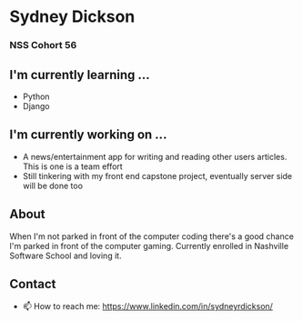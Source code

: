 
# Sydney Dickson

### NSS Cohort 56

## I'm currently learning ...
* Python 
* Django 

## I'm currently working on ...
* A news/entertainment app for writing and reading other users articles. This is one is a team effort
* Still tinkering with my front end capstone project, eventually server side will be done too



## About
When I'm not parked in front of the computer coding there's a good chance I'm parked in front of the computer gaming.  Currently enrolled in Nashville Software School and loving it.  



## Contact 
- 📫 How to reach me: https://www.linkedin.com/in/sydneyrdickson/



<!--
**sydneyrd/sydneyrd** is a ✨ _special_ ✨ repository because its `README.md` (this file) appears on your GitHub profile.

Here are some ideas to get you started:

- 🔭 I’m currently working on ...
- 🌱 I’m currently learning ...
- 👯 I’m looking to collaborate on ...
- 🤔 I’m looking for help with ...
- 💬 Ask me about ...
- 📫 How to reach me: ...
- 😄 Pronouns: ...
- ⚡ Fun fact: ...
-->
